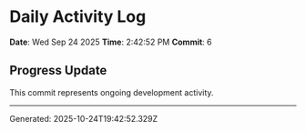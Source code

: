# Daily Activity Log

**Date**: Wed Sep 24 2025
**Time**: 2:42:52 PM
**Commit**: 6

## Progress Update

This commit represents ongoing development activity.

---
Generated: 2025-10-24T19:42:52.329Z
